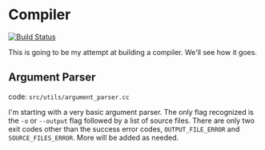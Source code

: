 # Compiler

[![Build Status](https://travis-ci.com/abhishekpratapa/Compiler.svg?branch=master)](https://travis-ci.com/abhishekpratapa/Compiler)

This is going to be my attempt at building a compiler. We'll see how it goes.

## Argument Parser

code: `src/utils/argument_parser.cc`

I'm starting with a very basic argument parser. The only flag recognized is the `-o` or `--output` flag followed by a list of source files. There are only two exit codes other than the success error codes, `OUTPUT_FILE_ERROR` and `SOURCE_FILES_ERROR`. More will be added as needed.